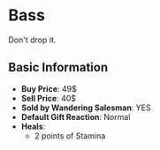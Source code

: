 # Bass

Don't drop it.

## Basic Information

- **Buy Price**: 49$
- **Sell Price**: 40$
- **Sold by Wandering Salesman**: YES
- **Default Gift Reaction**: Normal
- **Heals**:
  - 2 points of Stamina